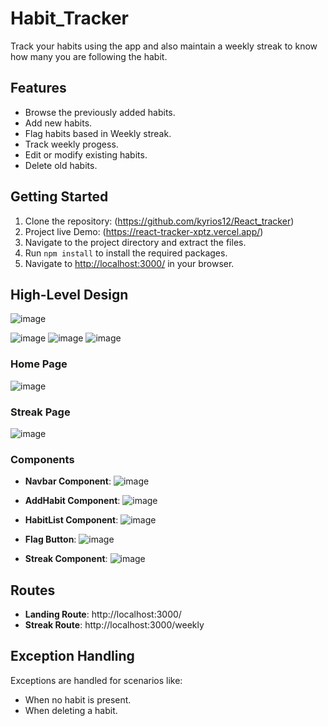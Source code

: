 # Habit_Tracker

Track your habits using the app and also maintain a weekly streak to know how many you are following the habit.

## Features

- Browse the previously added habits.
- Add new habits.
- Flag habits based in Weekly streak.
- Track weekly progess.
- Edit or modify existing habits.
- Delete old habits.

## Getting Started

1. Clone the repository: (https://github.com/kyrios12/React_tracker)
2. Project live Demo: (https://react-tracker-xptz.vercel.app/)
3. Navigate to the project directory and extract the files.
4. Run `npm install` to install the required packages.
5. Navigate to [http://localhost:3000/](http://localhost:3000/) in your browser.

## High-Level Design

![image](https://github.com/kyrios12/React_tracker/assets/103828615/cda2039b-5315-4e4a-887d-63886741422a)

![image](https://github.com/kyrios12/React_tracker/assets/103828615/35cef610-ad4f-4637-a738-245b90648fb8)
![image](https://github.com/kyrios12/React_tracker/assets/103828615/d0a53a4f-54d1-4d88-acaa-f6bbd8b1328c)
![image](https://github.com/kyrios12/React_tracker/assets/103828615/c904d7ae-dc4f-470a-b293-5221d12571a9)


### Home Page
![image](https://github.com/kyrios12/React_tracker/assets/103828615/e76481b5-2809-4724-b9a2-f90a8bb634c5)
### Streak Page
![image](https://github.com/kyrios12/React_tracker/assets/103828615/9ce88d88-b7bc-46af-9ab5-192c675b1a9b)
### Components

- **Navbar Component**: ![image](https://github.com/kyrios12/React_tracker/assets/103828615/8f32f2f4-0119-49f2-8731-b0b3b501d0bb)

- **AddHabit Component**: ![image](https://github.com/kyrios12/React_tracker/assets/103828615/2c42ac6c-fc71-4ff5-9dd7-4c9c42c19468)

- **HabitList Component**: ![image](https://github.com/kyrios12/React_tracker/assets/103828615/84b3b61a-b4a2-4749-8c42-3f0dbaa24df9)

- **Flag Button**: ![image](https://github.com/kyrios12/React_tracker/assets/103828615/a5aa2a3f-ffb3-427e-93d6-bb83da3f6b97)

- **Streak Component**: ![image](https://github.com/kyrios12/React_tracker/assets/103828615/e364163d-e6fa-4243-95b8-7b1cb2675604)

## Routes

- **Landing Route**: http://localhost:3000/
- **Streak Route**: http://localhost:3000/weekly
## Exception Handling

Exceptions are handled for scenarios like:
- When no habit is present.
- When deleting a habit.
